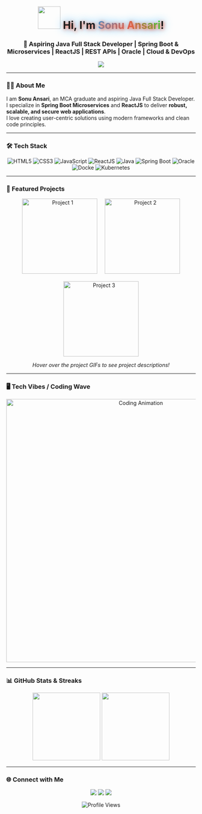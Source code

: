 <!-- ================= Header ================= -->
<h1 align="center" style="text-shadow: 2px 2px 10px #FF5733, 0 0 25px #1DA1F2;">
  <img src="https://media.giphy.com/media/3o7TKrJiqG8j5sH3Vu/giphy.gif" width="60">
  Hi, I'm <span style="background: linear-gradient(90deg, #1DA1F2, #FF5733, #00FF00); -webkit-background-clip: text; color: transparent;">Sonu Ansari</span>!
</h1>

<h3 align="center">
  🚀 Aspiring Java Full Stack Developer | Spring Boot & Microservices | ReactJS | REST APIs | Oracle | Cloud & DevOps
</h3>

<p align="center">
  <img src="https://readme-typing-svg.herokuapp.com?font=Fira+Code&size=24&pause=1000&color=1DA1F2,FF5733,00FF00&center=true&vCenter=true&width=700&lines=Building+Modern+Web+Applications+💻;Clean+Code+%26+Best+Practices✨;Delivering+Secure+%26+Scalable+Solutions🔒;Always+Learning+New+Technologies📚" />
</p>

---

### 👨‍💻 About Me <a id="about"></a>
I am **Sonu Ansari**, an MCA graduate and aspiring Java Full Stack Developer.  
I specialize in **Spring Boot Microservices** and **ReactJS** to deliver **robust, scalable, and secure web applications**.  
I love creating user-centric solutions using modern frameworks and clean code principles.

---

### 🛠 Tech Stack <a id="tech"></a>
<p align="center">
  <img src="https://img.shields.io/badge/HTML5-E34F26?style=for-the-badge&logo=html5&logoColor=white" title="HTML5">
  <img src="https://img.shields.io/badge/CSS3-1572B6?style=for-the-badge&logo=css3&logoColor=white" title="CSS3">
  <img src="https://img.shields.io/badge/JavaScript-F7DF1E?style=for-the-badge&logo=javascript&logoColor=black" title="JavaScript">
  <img src="https://img.shields.io/badge/ReactJS-61DAFB?style=for-the-badge&logo=react&logoColor=black" title="ReactJS">
  <img src="https://img.shields.io/badge/Java-007396?style=for-the-badge&logo=java&logoColor=white" title="Java">
  <img src="https://img.shields.io/badge/SpringBoot-6DB33F?style=for-the-badge&logo=springboot&logoColor=white" title="Spring Boot">
  <img src="https://img.shields.io/badge/Oracle-F80000?style=for-the-badge&logo=oracle&logoColor=white" title="Oracle">
  <img src="https://img.shields.io/badge/Docker-2496ED?style=for-the-badge&logo=docker&logoColor=white" title="Docke">
  <img src="https://img.shields.io/badge/Kubernetes-326CE5?style=for-the-badge&logo=kubernetes&logoColor=white" title="Kubernetes">
</p>

---

### 🌟 Featured Projects <a id="projects"></a>
<p align="center" style="display:flex; gap:20px; justify-content:center; flex-wrap:wrap;">
  <a href="#" title="Project 1: E-commerce App">
    <img src="https://media.giphy.com/media/3o6Mbo2sCVJgX8cXl6/giphy.gif" width="200" alt="Project 1"/>
  </a>
  <a href="#" title="Project 2: Task Management App">
    <img src="https://media.giphy.com/media/l4HodBpDmoMA5p9bG/giphy.gif" width="200" alt="Project 2"/>
  </a>
  <a href="#" title="Project 3: Social Media Dashboard">
    <img src="https://media.giphy.com/media/xT0GqF8cdH8bf3ZV0A/giphy.gif" width="200" alt="Project 3"/>
  </a>
</p>

<p align="center">
  <em>Hover over the project GIFs to see project descriptions!</em>
</p>

---

### 🖥️ Tech Vibes / Coding Wave
<p align="center">
  <img src="https://media.giphy.com/media/l0HlBO7eyXzSZkJri/giphy.gif" width="700" alt="Coding Animation"/>
</p>

---

### 📊 GitHub Stats & Streaks
<p align="center">
  <img src="https://github-readme-stats.vercel.app/api?username=SonuAnsari1998&show_icons=true&theme=radical&hide_border=false&bg_color=0d1117&title_color=FF5733" height="180">
  <img src="https://github-readme-streak-stats.herokuapp.com/?user=SonuAnsari1998&theme=radical&hide_border=false&background=0d1117&fire=FF5733" height="180">
</p>

---

### 🌐 Connect with Me
<p align="center">
  <a href="https://linkedin.com/in/yourprofile" title="LinkedIn"><img src="https://img.shields.io/badge/-LinkedIn-0A66C2?style=for-the-badge&logo=linkedin&logoColor=white"></a>
  <a href="https://twitter.com/yourprofile" title="Twitter"><img src="https://img.shields.io/badge/-Twitter-1DA1F2?style=for-the-badge&logo=twitter&logoColor=white"></a>
  <a href="mailto:your_email@example.com" title="Email"><img src="https://img.shields.io/badge/-Email-D14836?style=for-the-badge&logo=gmail&logoColor=white"></a>
</p>

<p align="center">
  <img src="https://komarev.com/ghpvc/?username=SonuAnsari1998&label=Profile%20Views&color=blue&style=flat" alt="Profile Views"/>
</p>
